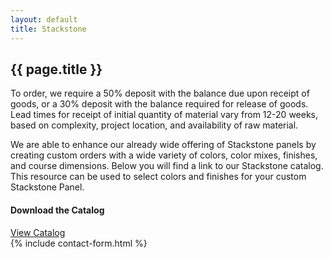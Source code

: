 ```yaml
---
layout: default
title: Stackstone
---
```

<section class="section-panel products">
  <div class="container">
    <h1 class="section-heading">{{ page.title }}</h1>
    <p>To order, we require a 50% deposit with the balance due upon receipt of goods, or a 30% deposit with the balance required for release of goods. Lead times for receipt of initial quantity of material vary from 12-20 weeks, based on complexity, project location, and availability of raw material.</p>
    <p>We are able to enhance our already wide offering of Stackstone panels by creating custom orders with a wide variety of colors, color mixes, finishes, and course dimensions. Below you will find a link to our Stackstone catalog. This resource can be used to select colors and finishes for your custom Stackstone Panel.</p>
    <div class="card col s12 m6">
      <div class="card-content">
        <h4>Download the Catalog</h4>
        <a href="{{site.url}}/assets/downloads/stackstone_catalog.pdf" class="btn">View Catalog</a>
      </div>
    </div>
  </div>
</section>
<section class="section-panel">
  <div class="container">
    {% include contact-form.html %}
  </div>
</section>